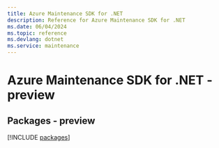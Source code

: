```yaml
---
title: Azure Maintenance SDK for .NET
description: Reference for Azure Maintenance SDK for .NET
ms.date: 06/04/2024
ms.topic: reference
ms.devlang: dotnet
ms.service: maintenance
---
```

# Azure Maintenance SDK for .NET - preview
## Packages - preview
[!INCLUDE [packages](maintenance-index.md)]